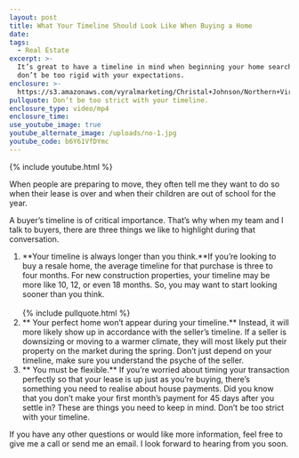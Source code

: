 ```yaml
---
layout: post
title: What Your Timeline Should Look Like When Buying a Home
date:
tags:
  - Real Estate
excerpt: >-
  It’s great to have a timeline in mind when beginning your home search, but
  don’t be too rigid with your expectations.
enclosure: >-
  https://s3.amazonaws.com/vyralmarketing/Christal+Johnson/Northern+Virginia+Real+Estate-+The+Timeline+for+Buying+a+Home.mp4
pullquote: Don’t be too strict with your timeline.
enclosure_type: video/mp4
enclosure_time:
use_youtube_image: true
youtube_alternate_image: /uploads/no-1.jpg
youtube_code: b6Y61VfDYmc
---
```


{% include youtube.html %}

When people are preparing to move, they often tell me they want to do so when their lease is over and when their children are out of school for the year.

A buyer’s timeline is of critical importance. That’s why when my team and I talk to buyers, there are three things we like to highlight during that conversation.

1. **Your timeline is always longer than you think.**If you’re looking to buy a resale home, the average timeline for that purchase is three to four months. For new construction properties, your timeline may be more like 10, 12, or even 18 months. So, you may want to start looking sooner than you think.<br><br>{% include pullquote.html %}<br>
2. ** Your perfect home won’t appear during your timeline.** Instead, it will more likely show up in accordance with the seller’s timeline. If a seller is downsizing or moving to a warmer climate, they will most likely put their property on the market during the spring. Don’t just depend on your timeline, make sure you understand the psyche of the seller.
3. ** You must be flexible.** If you’re worried about timing your transaction perfectly so that your lease is up just as you’re buying, there’s something you need to realise about house payments. Did you know that you don’t make your first month’s payment for 45 days after you settle in? These are things you need to keep in mind. Don’t be too strict with your timeline.

If you have any other questions or would like more information, feel free to give me a call or send me an email. I look forward to hearing from you soon.